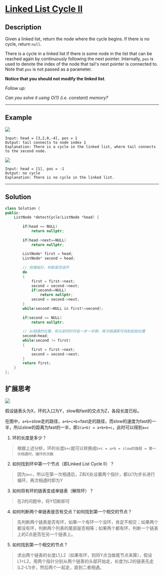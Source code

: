 # [Linked List Cycle II](https://leetcode.com/problems/linked-list-cycle-ii/)

## Description
Given a linked list, return the node where the cycle begins. If there is no cycle, return `null`.

There is a cycle in a linked list if there is some node in the list that can be reached again by continuously following the next pointer. Internally, `pos` is used to denote the index of the node that tail's next pointer is connected to. Note that `pos` is not passed as a parameter.

**Notice that you should not modify the linked list**.

*Follow up:*

*Can you solve it using O(1) (i.e. constant) memory?*

---

## Example

<img src="https://assets.leetcode.com/uploads/2018/12/07/circularlinkedlist.png">

```
Input: head = [3,2,0,-4], pos = 1
Output: tail connects to node index 1
Explanation: There is a cycle in the linked list, where tail connects to the second node.
```

<img src="https://assets.leetcode.com/uploads/2018/12/07/circularlinkedlist_test3.png">

```
Input: head = [1], pos = -1
Output: no cycle
Explanation: There is no cycle in the linked list.
```

---

## Solution



```c++
class Solution {
public:
    ListNode *detectCycle(ListNode *head) {
        
        if(head == NULL)
            return nullptr;
        
        if(head->next==NULL)
            return nullptr;
        
        ListNode* first = head;
        ListNode* second = head;
        
        // 快慢指针，判断是否成环
        do
        {
            first = first->next;
            second = second->next;
            if(second==NULL)
                return nullptr;
            second = second->next;
        }
        while(second!=NULL && first!=second);
        
        if(second == NULL)
            return nullptr;
        
        // 从相遇的位置，和头部同时开启一步一步挪，再次相遇即可找到起始位置
        second=head;
        while(second != first)
        {
            first = first->next;
            second = second->next;
        }
        return first;
    }
};
```


## 扩展思考

<img src="https://images0.cnblogs.com/blog/354747/201311/05171805-64db9f059a1641e7afaf3dd8223c4fe7.jpg">

假设链表头为X，环的入口为Y，slow和fast的交点为Z，各段长度已标。

在图中，`a+b`=slow走的路径，`a+b+c+b`=fast走的路径，而slow的速度为fast的一半，所以slow的距离为fast的一半，即`2(a+b) = a+b+b+c`，此时可以得到`a=c`

1. 环的长度是多少？

> 根据上述分析，环的长度`b+c`就可以转换成`b+c = a+b = slow的路程 = 第一次相遇时，循环的次数`

2. 如何找到环中第一个节点（即Linked List Cycle II）？

> 因为`a=c`，所以在第一次相遇后，Z和X处设置两个指针，都以1为步长进行循环，再次相遇时即为Y

3. 如何将有环的链表变成单链表（解除环）？

> 在2的问题中，将Y切断即可

4. 如何判断两个单链表是否有交点？如何找到第一个相交的节点？

> 先判断两个链表是否有环，如果一个有环一个没环，肯定不相交；如果两个都没有环，判断两个列表的尾部是否相等；如果两个都有环，判断一个链表上的Z点是否在另一个链表上。

5. 如何找到第一个相交的节点？

> 求出两个链表的长度L1,L2（如果有环，则将Y点当做尾节点来算），假设L1<L2，用两个指针分别从两个链表的头部开始走，长度为L2的链表先走(L2-L1)步，然后两个一起走，直到二者相遇。

